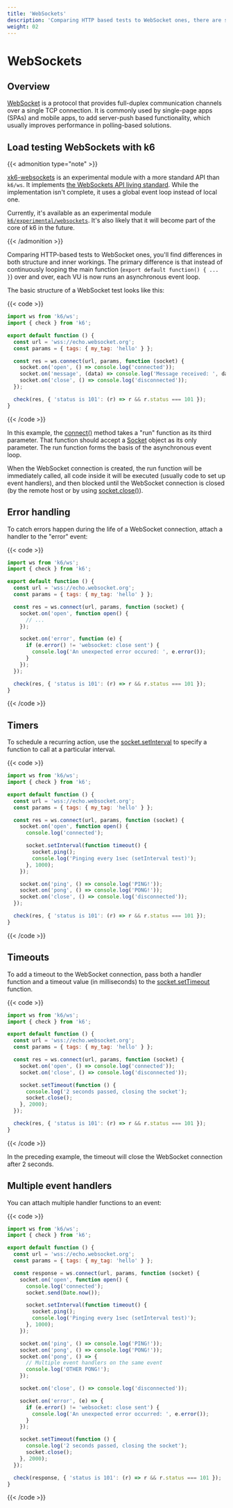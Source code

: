 ```yaml
---
title: 'WebSockets'
description: 'Comparing HTTP based tests to WebSocket ones, there are some differences in the structure and inner workings of k6.'
weight: 02
---
```


# WebSockets

## Overview

[WebSocket](https://en.wikipedia.org/wiki/WebSocket) is a protocol that provides full-duplex communication channels over a single TCP connection.
It is commonly used by single-page apps (SPAs) and mobile apps, to add server-push based functionality, which usually improves performance in polling-based solutions.

## Load testing WebSockets with k6

{{< admonition type="note" >}}

[xk6-websockets](https://github.com/grafana/xk6-websockets) is an experimental module with a more standard API than `k6/ws`. It implements [the WebSockets API living standard](https://websockets.spec.whatwg.org/). While the implementation isn't complete, it uses a global event loop instead of local one.

Currently, it's available as an experimental module [`k6/experimental/websockets`](https://grafana.com/docs/k6/<K6_VERSION>/javascript-api/k6-experimental/websockets). It's also likely that it will become part of the core of k6 in the future.

{{< /admonition >}}

Comparing HTTP-based tests to WebSocket ones, you'll find differences in both structure and inner workings.
The primary difference is that instead of continuously looping the main function (`export default function() { ... }`) over and over, each VU is now runs an asynchronous event loop.

The basic structure of a WebSocket test looks like this:

{{< code >}}

```javascript
import ws from 'k6/ws';
import { check } from 'k6';

export default function () {
  const url = 'wss://echo.websocket.org';
  const params = { tags: { my_tag: 'hello' } };

  const res = ws.connect(url, params, function (socket) {
    socket.on('open', () => console.log('connected'));
    socket.on('message', (data) => console.log('Message received: ', data));
    socket.on('close', () => console.log('disconnected'));
  });

  check(res, { 'status is 101': (r) => r && r.status === 101 });
}
```

{{< /code >}}

In this example, the [connect()](https://grafana.com/docs/k6/<K6_VERSION>/javascript-api/k6-ws/connect) method takes a "run" function as its third parameter.
That function should accept a [Socket](https://grafana.com/docs/k6/<K6_VERSION>/javascript-api/k6-ws/socket) object as its only parameter.
The run function forms the basis of the asynchronous event loop.

When the WebSocket connection is created, the run function will be immediately called, all code inside it will be executed (usually code to set up event handlers), and then blocked until the WebSocket connection is closed (by the remote host or by using [socket.close()](https://grafana.com/docs/k6/<K6_VERSION>/javascript-api/k6-ws/socket/socket-close)).

## Error handling

To catch errors happen during the life of a WebSocket connection, attach a handler to the "error" event:

{{< code >}}

```javascript
import ws from 'k6/ws';
import { check } from 'k6';

export default function () {
  const url = 'wss://echo.websocket.org';
  const params = { tags: { my_tag: 'hello' } };

  const res = ws.connect(url, params, function (socket) {
    socket.on('open', function open() {
      // ...
    });

    socket.on('error', function (e) {
      if (e.error() != 'websocket: close sent') {
        console.log('An unexpected error occured: ', e.error());
      }
    });
  });

  check(res, { 'status is 101': (r) => r && r.status === 101 });
}
```

{{< /code >}}

## Timers

To schedule a recurring action, use the [socket.setInterval](https://grafana.com/docs/k6/<K6_VERSION>/javascript-api/k6-ws/socket#section-socketsetinterval) to specify a function to call at a particular interval.

{{< code >}}

```javascript
import ws from 'k6/ws';
import { check } from 'k6';

export default function () {
  const url = 'wss://echo.websocket.org';
  const params = { tags: { my_tag: 'hello' } };

  const res = ws.connect(url, params, function (socket) {
    socket.on('open', function open() {
      console.log('connected');

      socket.setInterval(function timeout() {
        socket.ping();
        console.log('Pinging every 1sec (setInterval test)');
      }, 1000);
    });

    socket.on('ping', () => console.log('PING!'));
    socket.on('pong', () => console.log('PONG!'));
    socket.on('close', () => console.log('disconnected'));
  });

  check(res, { 'status is 101': (r) => r && r.status === 101 });
}
```

{{< /code >}}

## Timeouts

To add a timeout to the WebSocket connection, pass both a handler function and a timeout value (in milliseconds) to the [socket.setTimeout](https://grafana.com/docs/k6/<K6_VERSION>/javascript-api/k6-ws/socket/socket-settimeout) function.

{{< code >}}

```javascript
import ws from 'k6/ws';
import { check } from 'k6';

export default function () {
  const url = 'wss://echo.websocket.org';
  const params = { tags: { my_tag: 'hello' } };

  const res = ws.connect(url, params, function (socket) {
    socket.on('open', () => console.log('connected'));
    socket.on('close', () => console.log('disconnected'));

    socket.setTimeout(function () {
      console.log('2 seconds passed, closing the socket');
      socket.close();
    }, 2000);
  });

  check(res, { 'status is 101': (r) => r && r.status === 101 });
}
```

{{< /code >}}

In the preceding example, the timeout will close the WebSocket connection after 2 seconds.

## Multiple event handlers

You can attach multiple handler functions to an event:

{{< code >}}

```javascript
import ws from 'k6/ws';
import { check } from 'k6';

export default function () {
  const url = 'wss://echo.websocket.org';
  const params = { tags: { my_tag: 'hello' } };

  const response = ws.connect(url, params, function (socket) {
    socket.on('open', function open() {
      console.log('connected');
      socket.send(Date.now());

      socket.setInterval(function timeout() {
        socket.ping();
        console.log('Pinging every 1sec (setInterval test)');
      }, 1000);
    });

    socket.on('ping', () => console.log('PING!'));
    socket.on('pong', () => console.log('PONG!'));
    socket.on('pong', () => {
      // Multiple event handlers on the same event
      console.log('OTHER PONG!');
    });

    socket.on('close', () => console.log('disconnected'));

    socket.on('error', (e) => {
      if (e.error() != 'websocket: close sent') {
        console.log('An unexpected error occurred: ', e.error());
      }
    });

    socket.setTimeout(function () {
      console.log('2 seconds passed, closing the socket');
      socket.close();
    }, 2000);
  });

  check(response, { 'status is 101': (r) => r && r.status === 101 });
}
```

{{< /code >}}
